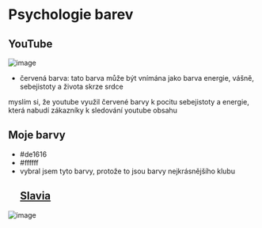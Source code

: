 # Psychologie barev
## YouTube

 ![image](https://www.gstatic.com/youtube/img/branding/youtubelogo/svg/youtubelogo.svg)

 - červená barva: tato barva může být vnímána jako barva energie, vášně, sebejistoty a života skrze srdce

myslím si, že youtube využil červené barvy k pocitu sebejistoty a energie, která nabudí zákazníky k sledování youtube obsahu

## Moje barvy
- #de1616
- #ffffff
- vybral jsem tyto barvy, protože to jsou barvy nejkrásnějšího klubu 
  ## [Slavia](https://www.youtube.com/watch?v=onEOfRq1nc0)
![image](https://www.designportal.cz/wp-content/uploads/2022/07/slavia-logo-touch_branding-02.jpg)

